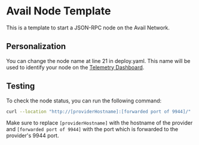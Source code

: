 # Avail Node Template
This is a template to start a JSON-RPC node on the Avail Network. 

## Personalization
You can change the node name at line 21 in deploy.yaml. This name will be used to identify your node on the [Telemetry Dashboard](https://telemetry.avail.so/#list/0xb91746b45e0346cc2f815a520b9c6cb4d5c0902af848db0a80f85932d2e8276a).

## Testing

To check the node status, you can run the following command:
```bash
curl --location "http://[providerHostname]:[forwarded port of 9944]/"     --header 'Content-Type: application/json'     --data '{"id":"1", "jsonrpc":"2.0", "method": "system_health"}'
```

Make sure to replace `[providerHostname]` with the hostname of the provider and `[forwarded port of 9944]` with the port which is forwarded to the provider's 9944 port.